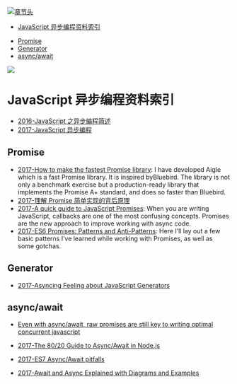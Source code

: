 [![章节头](https://parg.co/UGo)](https://parg.co/b4z) 
 - [JavaScript 异步编程资料索引](#javascript-%E5%BC%82%E6%AD%A5%E7%BC%96%E7%A8%8B%E8%B5%84%E6%96%99%E7%B4%A2%E5%BC%95)
  * [Promise](#promise)
  * [Generator](#generator)
  * [async/await](#asyncawait) 

[![](https://parg.co/UYl)](https://parg.co/Ul1)
# JavaScript 异步编程资料索引


- [2016-JavaScript 之异步编程简述](http://blog.codingplayboy.com/2016/01/20/js_async_intro/)
- [2017-JavaScript 异步编程](http://blog.codingplayboy.com/2017/04/25/js_async/)
## Promise
- [2017-How to make the fastest Promise library](https://parg.co/bhz): I have developed Aigle which is a fast Promise library. It is inspired byBluebird. The library is not only a benchmark exercise but a production-ready library that implements the Promise A+ standard, and does so faster than Bluebird.
- [2017-理解 Promise 简单实现的背后原理](http://bupt-hjm.github.io/2017/03/23/study-promise/)
- [2017-A quick guide to JavaScript Promises](https://dev.to/dkundel/a-quick-guide-to-javascript-promises): When you are writing JavaScript, callbacks are one of the most confusing concepts. Promises are the new approach to improve working with async code.
- [2017-ES6 Promises: Patterns and Anti-Patterns](https://parg.co/UYb): Here I’ll lay out a few basic patterns I’ve learned while working with Promises, as well as some gotchas.
## Generator
- [2017-Asyncing Feeling about JavaScript Generators](https://www.bignerdranch.com/blog/asyncing-feeling-about-javascript-generators/)


## async/await
- [Even with async/await, raw promises are still key to writing optimal concurrent javascript](https://medium.com/@bluepnume/even-with-async-await-you-probably-still-need-promises-9b259854c161#.w1k2udirb)

- [2017-The 80/20 Guide to Async/Await in Node.js](http://6me.us/jIIzOs)
- [2017-ES7 Async/Await pitfalls](https://medium.com/@matansokolovsky/es7-async-await-pitfalls-d24331388a70#.xkeyncsca)
- [2017-Await and Async Explained with Diagrams and Examples](http://nikgrozev.com/2017/10/01/async-await/#composite-promises)